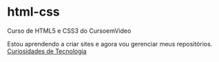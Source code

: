 # html-css
 Curso de HTML5 e CSS3 do CursoemVideo

Estou aprendendo a criar sites e agora vou gerenciar meus repositórios.
<a href="https://acarloslemos.github.io/html-css/exercicios/d010/android.html">Curiosidades de Tecnologia</a>